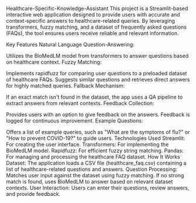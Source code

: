 Healthcare-Specific-Knowledge-Assistant
This project is a Streamlit-based interactive web application designed to provide users with accurate and context-specific answers to healthcare-related queries. By leveraging transformers, fuzzy matching, and a dataset of frequently asked questions (FAQs), the tool ensures users receive reliable and relevant information.

Key Features
Natural Language Question-Answering:

Utilizes the BioMedLM model from transformers to answer questions based on healthcare context.
Fuzzy Matching:

Implements rapidfuzz for comparing user questions to a preloaded dataset of healthcare FAQs.
Suggests similar questions and retrieves direct answers for highly matched queries.
Fallback Mechanism:

If an exact match isn't found in the dataset, the app uses a QA pipeline to extract answers from relevant contexts.
Feedback Collection:

Provides users with an option to give feedback on the answers.
Feedback is logged for continuous improvement.
Example Questions:

Offers a list of example queries, such as "What are the symptoms of flu?" or "How to prevent COVID-19?" to guide users.
Technologies Used
Streamlit: For creating the user interface.
Transformers: For implementing the BioMedLM model.
Rapidfuzz: For efficient fuzzy string matching.
Pandas: For managing and processing the healthcare FAQ dataset.
How It Works
Dataset: The application loads a CSV file (healthcare_faq.csv) containing a list of healthcare-related questions and answers.
Question Processing:
Matches user input against the dataset using fuzzy matching.
If no strong match is found, uses BioMedLM to answer based on relevant dataset contexts.
User Interaction:
Users can enter their questions, review answers, and provide feedback.
